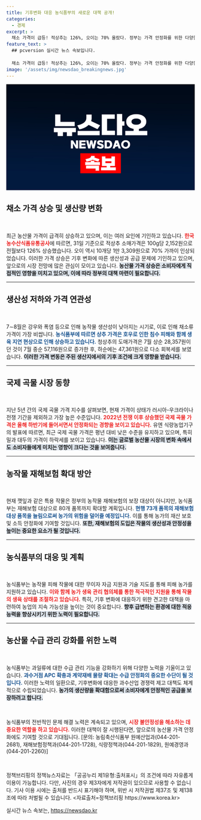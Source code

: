 ```yaml
---
title: 기후변화 대응 농식품부의 새로운 대책 공개!
categories:
  - 경제
excerpt: >
  채소 가격이 급등! 적상추는 126%, 오이는 70% 올랐다. 정부는 가격 안정화를 위한 다양한 대책을 검토 중이지만, 기후 변화가 우려를 낳고 있다. 과연 가격이 다시 안정될 수 있을까?
feature_text: >
  ## pcversion 실시간 뉴스 속보입니다.

  채소 가격이 급등! 적상추는 126%, 오이는 70% 올랐다. 정부는 가격 안정화를 위한 다양한 대책을 검토 중이지만, 기후 변화가 우려를 낳고 있다. 과연 가격이 다시 안정될 수 있을까?
image: '/assets/img/newsdao_breakingnews.jpg'
---
```


<p><img src="/assets/img/newsdao_breakingnews.jpg" alt="pcversion 속보" /></p>

<h2 data-ke-size="size26">채소 가격 상승 및 생산량 변화</h2>

<p data-ke-size="size16">&nbsp;</p>  

<p>최근 농산물 가격이 급격히 상승하고 있으며, 이는 여러 요인에 기인하고 있습니다. <b><span style="color: #ee2323;">한국농수산식품유통공사</span></b>에 따르면, 31일 기준으로 적상추 소매가격은 100g당 2,152원으로 전월보다 126% 상승했습니다. 오이 역시 10개당 1만 3,309원으로 70% 가까이 인상되었습니다. 이러한 가격 상승은 기후 변화에 따른 생산성과 공급 문제에 기인하고 있으며, 앞으로의 시장 전망에 많은 관심이 모이고 있습니다. <b><span style="background-color: #21538527;">농산물 가격 상승은 소비자에게 직접적인 영향을 미치고 있으며, 이에 따라 정부의 대책 마련이 필요합니다.</span></b> </p>

<hr />

<h2 data-ke-size="size26">생산성 저하와 가격 연관성</h2>

<p data-ke-size="size16">&nbsp;</p>  

<p>7∼8월은 강우와 폭염 등으로 인해 농작물 생산성이 낮아지는 시기로, 이로 인해 채소류 가격이 가장 비쌉니다. <b><span style="color: #1a5490;">농식품부에 따르면 상추 가격은 호우로 인한 침수 피해와 함께 생육 지연 현상으로 인해 상승하고 있습니다.</span></b> 청상추의 도매가격은 7월 상순 28,357원이던 것이 7월 중순 57,116원으로 증가한 후, 하순에는 47,361원으로 다소 회복세를 보였습니다. <b><span style="background-color: #21538527;">이러한 가격 변동은 주된 생산지에서의 기후 조건에 크게 영향을 받습니다.</span></b> </p>

<hr />

<h2 data-ke-size="size26">국제 곡물 시장 동향</h2>

<p data-ke-size="size16">&nbsp;</p>  

<p>지난 5년 간의 국제 곡물 가격 지수를 살펴보면, 현재 가격이 상태가 러시아-우크라이나 전쟁 기간을 제외하고 가장 높은 수준입니다. <b><span style="color: #ee2323;">2022년 전쟁 이후 상승했던 국제 곡물 가격은 올해 하반기에 들어서면서 안정화되는 경향을 보이고 있습니다.</span></b> 유엔 식량농업기구의 발표에 따르면, 최근 국제 곡물 가격은 평년 대비 낮은 수준을 유지하고 있으며, 특히 밀과 대두의 가격이 하락세를 보이고 있습니다. <b><span style="background-color: #21538527;">이는 글로벌 농산물 시장의 변화 속에서도 소비자들에게 미치는 영향이 크다는 것을 보여줍니다.</span></b> </p>

<hr />

<h2 data-ke-size="size26">농작물 재해보험 확대 방안</h2>

<p data-ke-size="size16">&nbsp;</p>  

<p>현재 깻잎과 같은 특용 작물은 정부의 농작물 재해보험의 보장 대상이 아니지만, 농식품부는 재해보험 대상으로 80개 품목까지 확대할 계획입니다. <b><span style="color: #1a5490;">현행 73개 품목의 재해보험 대상 품목을 늘림으로써 농가의 위험을 덜어줄 예정입니다.</span></b> 이를 통해 농가의 재산 보호 및 소득 안정화에 기여할 것입니다. <b><span style="background-color: #21538527;">또한, 재해보험의 도입은 작물의 생산성과 안정성을 높이는 중요한 요소가 될 것입니다.</span></b> </p>

<hr />

<h2 data-ke-size="size26">농식품부의 대응 및 계획</h2>

<p data-ke-size="size16">&nbsp;</p>  

<p>농식품부는 농작물 피해 작물에 대한 무이자 자금 지원과 기술 지도를 통해 피해 농가를 지원하고 있습니다. <b><span style="color: #ee2323;">이와 함께 농가 생육 관리 협의체를 통한 적극적인 지원을 통해 작물의 생육 상태를 조절하고 있습니다.</span></b> 특히, 기후 변화에 대응하기 위한 견고한 대책을 마련하여 농업의 지속 가능성을 높이는 것이 중요합니다. <b><span style="background-color: #21538527;">향후 급변하는 환경에 대한 적응 능력을 향상시키기 위한 노력이 필요합니다.</span></b> </p>

<hr />

<h2 data-ke-size="size26">농산물 수급 관리 강화를 위한 노력</h2>

<p data-ke-size="size16">&nbsp;</p>  

<p>농식품부는 과일류에 대한 수급 관리 기능을 강화하기 위해 다양한 노력을 기울이고 있습니다. <b><span style="color: #1a5490;">과수거점 APC 확충과 계약재배 물량 확대는 수급 안정화의 중요한 수단이 될 것입니다.</span></b> 이러한 노력의 일환으로, 기후변화에 대응한 과수산업 경쟁력 제고 대책도 체계적으로 수립되었습니다. <b><span style="background-color: #21538527;">농가의 생산량을 확대함으로써 소비자에게 안정적인 공급을 보장하려고 합니다.</span></b> </p>

<p data-ke-size="size16">&nbsp;</p> 

<p>농식품부의 전반적인 문제 해결 노력은 계속되고 있으며, <b><span style="color: #ee2323;">시장 불안정성을 해소하는 데 중요한 역할을 하고 있습니다.</span></b> 이러한 대책이 잘 시행된다면, 앞으로의 농산물 가격 안정화에도 기여할 것으로 기대됩니다. [문의: 농림축산식품부 원예산업과(044-201-2681), 재해보험정책과(044-201-1728), 식량정책과(044-201-1829), 원예경영과(044-201-2260)]  </p>

<p data-ke-size="size16">&nbsp;</p>  

<p>정책브리핑의 정책뉴스자료는 「공공누리 제1유형:출처표시」의 조건에 따라 자유롭게 이용이 가능합니다. 다만, 사진의 경우 제3자에게 저작권이 있으므로 사용할 수 없습니다. 기사 이용 시에는 출처를 반드시 표기해야 하며, 위반 시 저작권법 제37조 및 제138조에 따라 처벌될 수 있습니다. &lt;자료출처=정책브리핑 https://www.korea.kr></p>
실시간 뉴스 속보는, <a href="https://newsdao.kr" rel="dofollow">https://newsdao.kr</a>


